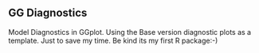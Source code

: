 
## GG Diagnostics

Model Diagnostics in GGplot.
Using the Base version diagnostic plots as a template.
Just to save my time.
Be kind its my first R package:-)


